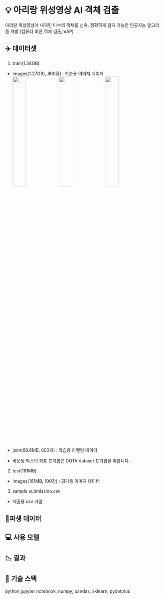 # :bulb: 아리랑 위성영상 AI 객체 검출
 아리랑 위성영상에 내재된 다수의 객체를 신속, 정확하게 탐지 가능한 인공지능 알고리즘 개발 (컴퓨터 비전,객체 검출,mAP)

## :airplane: 데이터셋
1) train(1.34GB)

- images(1.27GB), 800장) : 학습용 이미지 데이터   
<img src="https://user-images.githubusercontent.com/43736669/94993183-20fe4700-05ca-11eb-9d7b-e9b2bfdfee0a.png" height="30%" width="30%">    <img src="https://user-images.githubusercontent.com/43736669/94993192-370c0780-05ca-11eb-917d-7394de253ad2.png" height="30%" width="30%">    <img src="https://user-images.githubusercontent.com/43736669/94993373-90c10180-05cb-11eb-8775-e4fd5701f211.png" height="30%" width="30%">

- json(66.6MB, 800개) : 학습용 라벨링 데이터

* 바운딩 박스의 좌표 표기법은 DOTA dataset 표기법을 따릅니다.


2) test(161MB)

- images(161MB, 100장) : 평가용 이미지 데이터



3) sample submission.csv

- 제출용 csv 파일

## :thought_balloon:파생 데이터

## :computer: 사용 모델    

## :chart_with_downwards_trend: 결과  
  
## :book: 기술 스택  
python,jupyter notebook, numpy, pandas, sklearn, pydotplus  
